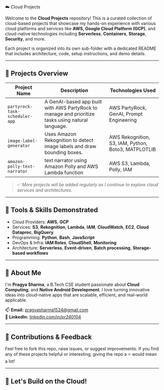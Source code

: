 ☁️ Cloud Projects

Welcome to the **Cloud Projects** repository! This is a curated collection of cloud-based projects that showcase my hands-on experience with various cloud platforms and services like **AWS, Google Cloud Platform (GCP)**, and cloud-native technologies including **Serverless**, **Containers**, **Storage**, **Security**, and more.

Each project is organized into its own sub-folder with a dedicated README that includes architecture, code, setup instructions, and demo details.

---

## 🔧 Projects Overview

| Project Name                         | Description                                                                                       | Technologies Used                                   |
|--------------------------------------|---------------------------------------------------------------------------------------------------|-----------------------------------------------------|
| `partyrock-task-scheduler-app`       | A GenAI-based app built with AWS PartyRock to manage and prioritize tasks  using natural language.| AWS PartyRock, GenAI, Prompt Engineering            |
| `image-label-generator`              | Uses Amazon Rekognition to detect image labels and draw bounding boxes.                           | AWS Rekognition, S3, IAM, Python, Boto3, MATPLOTLIB |
| `amazon-polly-text-narrator`         | text narrator using Amazon Polly and AWS Lambda function                                          | AWS S3, Lambda, Polly, IAM                          |

> ✅ *More projects will be added regularly as I continue to explore cloud services and architectures.*

---

## 🧰 Tools & Skills Demonstrated

- Cloud Providers: **AWS**, **GCP**
- Services: **S3**, **Rekognition**, **Lambda**, **IAM**, **CloudWatch**, **EC2**, **Cloud Dataproc**, **BigQuery**
- Programming: **Python**, **Bash**, **JavaScript**
- DevOps & Infra: **IAM Roles**, **CloudShell**, **Monitoring**
- Architecture: **Serverless**, **Event-driven**, **Batch processing**, **Storage-based workflows**


---

## 📜 About Me

I'm **Pragya Sharma**, a B.Tech CSE student passionate about **Cloud Computing**, and **Native Android Development**. I love turning innovative ideas into cloud-native apps that are scalable, efficient, and real-world applicable.

📫 **Email:** pragyasharma1524@gmail.com  
🔗 **LinkedIn:** [linkedin.com/in/pr240104](https://www.linkedin.com/in/pr240104)

---

## 🤝 Contributions & Feedback

Feel free to fork this repo, raise issues, or suggest improvements. If you find any of these projects helpful or interesting, giving the repo a ⭐️ would mean a lot!

---

## 🚀 Let's Build on the Cloud!



